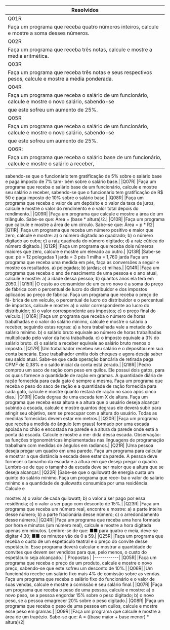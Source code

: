 | Resolvidos |
|------------|
|Q01R|
|Faça um programa que receba quatro números inteiros, calcule e mostre a soma desses números.|
|Q02R|
|Faça um programa que receba três notas, calcule e mostre a média aritmética.|
|Q03R|
|Faça um programa que receba três notas e seus respectivos pesos, calcule e mostre a média ponderada.|
|Q04R|
|Faça um programa que receba o salário de um funcionário, calcule e mostre o novo salário, sabendo-se
que este sofreu um aumento de 25%.|
|Q05R|
|Faça um programa que receba o salário de um funcionário, calcule e mostre o novo salário, sabendo-se
que este sofreu um aumento de 25%.|
|Q06R:|
|Faça um programa que receba o salário base de um funcionário, calcule e mostre o salário a receber,
sabendo-se que o funcionário tem gratificação de 5% sobre o salário base e paga imposto de 7% tam-
bém sobre o salário base.|
|Q07R|
|Faça um programa que receba o salário base de um funcionário, calcule e mostre seu salário a receber,
sabendo-se que o funcionário tem gratificação de R$ 50 e paga imposto de 10% sobre o salário base.|
|Q08R|
|Faça um programa que receba o valor de um depósito e o valor da taxa de juros, calcule e mostre o
valor do rendimento e o valor total depois do rendimento.|
|Q09R|
|Faça um programa que calcule e mostre a área de um triângulo. Sabe-se que: Área = (base * altura)/2.|
|Q10R|
|Faça um programa que calcule e mostre a área de um círculo. Sabe-se que: Área = p * R2|
|Q11R|
|Faça um programa que receba um número positivo e maior que zero, calcule e mostre:
a) o número digitado ao quadrado;
b) o número digitado ao cubo;
c) a raiz quadrada do número digitado;
d) a raiz cúbica do número digitado.|
|Q12R|
|Faça um programa que receba dois números maiores que zero, calcule e mostre um elevado ao outro.|
|Q13R|
|Sabe-se que:
pé = 12 polegadas
1 jarda = 3 pés
1 milha = 1,760 jarda
Faça um programa que receba uma medida em pés, faça as conversões a seguir e mostre os resultados.
a) polegadas;
b) jardas;
c) milhas.|
|Q14R|
|Faça um programa que receba o ano de nascimento de uma pessoa e o ano atual, calcule e mostre:
a) a idade dessa pessoa;
b) quantos anos ela terá em 2050.|
|Q15R|
|O custo ao consumidor de um carro novo é a soma do preço de fábrica com o percentual de lucro do
distribuidor e dos impostos aplicados ao preço de fábrica. Faça um programa que receba o preço de fá-
brica de um veículo, o percentual de lucro do distribuidor e o percentual de impostos, calcule e mostre:
a) o valor correspondente ao lucro do distribuidor;
b) o valor correspondente aos impostos;
c) o preço final do veículo.|
|Q16R|
|Faça um programa que receba o número de horas trabalhadas e o valor do salário mínimo, calcule e
mostre o salário a receber, seguindo estas regras:
a) a hora trabalhada vale a metade do salário mínimo.
b) o salário bruto equivale ao número de horas trabalhadas multiplicado pelo valor da hora trabalhada.
c) o imposto equivale a 3% do salário bruto.
d) o salário a receber equivale ao salário bruto menos o imposto.|
|Q17R|
|Um trabalhador recebeu seu salário e o depositou em sua conta bancária. Esse trabalhador emitiu dois
cheques e agora deseja saber seu saldo atual. Sabe-se que cada operação bancária de retirada paga
CPMF de 0,38% e o saldo inicial da conta está zerado.|
|Q18R|
|Pedro comprou um saco de ração com peso em quilos. Ele possui dois gatos, para os quais fornece a
quantidade de ração em gramas. A quantidade diária de ração fornecida para cada gato é sempre a
mesma. Faça um programa que receba o peso do saco de ração e a quantidade de ração fornecida para
cada gato, calcule e mostre quanto restará de ração no saco após cinco dias.|
|Q19R|
|Cada degrau de uma escada tem X de altura. Faça um programa que receba essa altura e a altura que
o usuário deseja alcançar subindo a escada, calcule e mostre quantos degraus ele deverá subir para
atingir seu objetivo, sem se preocupar com a altura do usuário. Todas as medidas fornecidas devem
estar em metros.|
|Q20R|
|Faça um programa que receba a medida do ângulo (em graus) formado por uma escada apoiada no
chão e encostada na parede e a altura da parede onde está a ponta da escada. Calcule e mostre a me-
dida dessa escada. Observação: as funções trigonométricas implementadas nas linguagens de programação trabalham com medidas de ângulos em radianos.|
|Q21R|
|Uma pessoa deseja pregar um quadro em uma parede. Faça um programa para calcular e mostrar a
que distância a escada deve estar da parede. A pessoa deve fornecer o tamanho da escada e a altura em
que deseja pregar o quadro.
Lembre-se de que o tamanho da escada deve ser maior que a altura que se deseja alcançar.|
|Q22R|
|Sabe-se que o quilowatt de energia custa um quinto do salário mínimo. Faça um programa que rece-
ba o valor do salário mínimo e a quantidade de quilowatts consumida por uma residência. Calcule e

mostre:
a) o valor de cada quilowatt;
b) o valor a ser pago por essa residência;
c) o valor a ser pago com desconto de 15%.|
|Q23R|
|Faça um programa que receba um número real, encontre e mostre:
a) a parte inteira desse número;
b) a parte fracionária desse número;
c) o arredondamento desse número.|
|Q24R|
|Faça um programa que receba uma hora formada por hora e minutos (um número real), calcule e
mostre a hora digitada apenas em minutos. Lembre-se de que:
■■ para quatro e meia, deve-se digitar 4.30;
■■ os minutos vão de 0 a 59.|
|Q25R|
|Faça um programa que receba o custo de um espetáculo teatral e o preço do convite desse espetáculo.
Esse programa deverá calcular e mostrar a quantidade de convites que devem ser vendidos para que,
pelo menos, o custo do espetáculo seja alcançado.|
| Propostas |
|------------|
|Q05R|
|Faça um programa que receba o preço de um produto, calcule e mostre o novo preço, sabendo-se
que este sofreu um desconto de 10%.|
|Q06R|
|Um funcionário recebe um salário fixo mais 4% de comissão sobre as vendas. Faça um programa
que receba o salário fixo do funcionário e o valor de suas vendas, calcule e mostre a comissão e seu
salário final.|
|Q07R|
|Faça um programa que receba o peso de uma pessoa, calcule e mostre:
a) o novo peso, se a pessoa engordar 15% sobre o peso digitado;
b) o novo peso, se a pessoa emagrecer 20% sobre o peso digitado.|
|Q08R|
|Faça um programa que receba o peso de uma pessoa em quilos, calcule e mostre esse peso em gramas.|
|Q09R|
|Faça um programa que calcule e mostre a área de um trapézio. Sabe-se que: A = ((base maior + base menor) * altura)/2|
